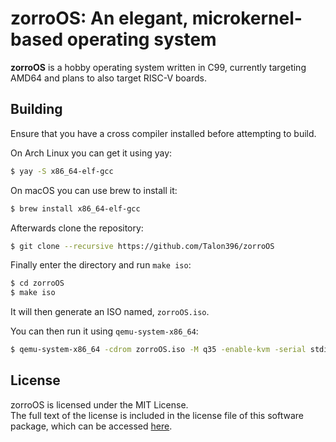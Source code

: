 <!--<p align="center"><a href="https://github.com/Talon396/zorroOS/tree/legacy">Looking for owlOS? You can find it here.</a><br><img align="center" height="128" src="docs/zorroOS.svg"><br></p>-->

# **zorroOS**: An elegant, microkernel-based operating system

**zorroOS** is a hobby operating system written in C99, currently targeting AMD64 and plans to also target RISC-V boards.

## Building

Ensure that you have a cross compiler installed before attempting to build.

On Arch Linux you can get it using yay:
```sh
$ yay -S x86_64-elf-gcc
```

On macOS you can use brew to install it:
```sh
$ brew install x86_64-elf-gcc
```

Afterwards clone the repository:
```sh
$ git clone --recursive https://github.com/Talon396/zorroOS
```

Finally enter the directory and run `make iso`:
```sh
$ cd zorroOS
$ make iso
```

It will then generate an ISO named, `zorroOS.iso`. 

You can then run it using `qemu-system-x86_64`:
```sh
$ qemu-system-x86_64 -cdrom zorroOS.iso -M q35 -enable-kvm -serial stdio
```

## License

zorroOS is licensed under the MIT License.    
The full text of the license is included in the license file of this software package, which can be accessed [here](COPYING).
